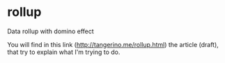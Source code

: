 rollup
======

Data rollup with domino effect

You will find in this link (http://tangerino.me/rollup.html) the article (draft), that try to explain what I'm trying to do.

